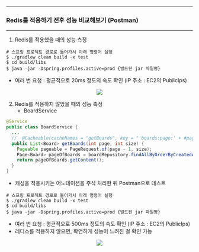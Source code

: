 -----
### Redis를 적용하기 전후 성능 비교해보기 (Postman)
-----
1. Redis를 적용했을 때의 성능 측정
```shell
# 스프링 프로젝트 경로로 들어가서 아래 명령어 실행
$ ./gradlew clean build -x test 
$ cd build/libs
$ java -jar -Dspring.profiles.active=prod {빌드된 jar 파일명}
```
  - 여러 번 요청 : 평균적으로 20ms 정도의 속도 확인 (IP 주소 : EC2의 PublicIps)
<div align="center">
<img src="https://github.com/user-attachments/assets/74f344ea-1eaa-4c6e-958e-ec0eec83327b">
</div>

2. Redis를 적용하지 않았을 때의 성능 측정
   - BoardService
```java
@Service
public class BoardService {
  ...
  //  @Cacheable(cacheNames = "getBoards", key = "'boards:page:' + #page + ':size:' + #size", cacheManager = "boardCacheManager")
  public List<Board> getBoards(int page, int size) {
    Pageable pageable = PageRequest.of(page - 1, size);
    Page<Board> pageOfBoards = boardRepository.findAllByOrderByCreatedAtDesc(pageable);
    return pageOfBoards.getContent();
  }
}
```
  - 캐싱을 적용시키는 어노테이션을 주석 처리한 뒤 Postman으로 테스트
```shell
# 스프링 프로젝트 경로로 들어가서 아래 명령어 실행
$ ./gradlew clean build -x test 
$ cd build/libs
$ java -jar -Dspring.profiles.active=prod {빌드된 jar 파일명}
```
  - 여러 번 요청 : 평균적으로 500ms 정도의 속도 확인 (IP 주소 : EC2의 PublicIps)
  - 레디스를 적용하지 않으면, 확연하게 성능이 느려진 걸 확인 가능

<div align="center">
<img src="https://github.com/user-attachments/assets/9cf0fc0b-8874-4f3d-ad89-c476d0c682d5">
</div>
